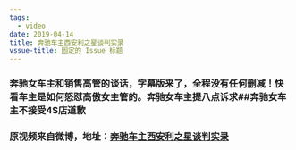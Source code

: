 ```yaml
---
tags:
  - video
date: 2019-04-14
title: 奔驰车主西安利之星谈判实录
vssue-title: 固定的 Issue 标题
---
```

### 奔驰女车主和销售高管的谈话，字幕版来了，全程没有任何删减！快看车主是如何怒怼高傲女主管的。奔驰女车主提八点诉求##奔驰女车主不接受4S店道歉

### 原视频来自微博，地址：[奔驰车主西安利之星谈判实录](https://weibo.com/tv/v/HpBskiEJj?fid=1034:4361021473640137)

<!-- <iframe 
    width="800" 
    height="450" 
    src="https://f.us.sinaimg.cn/001gh8LSlx07t4MkQwNi010412015KhY0E010.mp4?label=mp4_hd&template=854x480.28.0&Expires=1555339645&ssig=mBAOOrzeWm&KID=unistore,video"
    frameborder="0" 
    allowfullscreen>
</iframe> -->